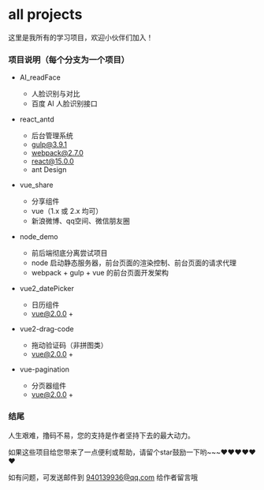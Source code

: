 # all projects

这里是我所有的学习项目，欢迎小伙伴们加入！


### 项目说明（每个分支为一个项目）
- AI_readFace
    - 人脸识别与对比
    - 百度 AI 人脸识别接口

- react_antd
	- 后台管理系统
    - gulp@3.9.1
    - webpack@2.7.0
    - react@15.0.0
    - ant Design

- vue_share
    - 分享组件
    - vue（1.x 或 2.x 均可）
    - 新浪微博、qq空间、微信朋友圈

- node_demo
    - 前后端彻底分离尝试项目
    - node 启动静态服务器，前台页面的渲染控制、前台页面的请求代理
    - webpack + gulp + vue 的前台页面开发架构

- vue2_datePicker
    - 日历组件
    - vue@2.0.0 + 

- vue2-drag-code
    - 拖动验证码（非拼图类）
    - vue@2.0.0 + 

- vue-pagination
    - 分页器组件
    - vue@2.0.0 + 


### 结尾

人生艰难，撸码不易，您的支持是作者坚持下去的最大动力。

如果这些项目给您带来了一点便利或帮助，请留个star鼓励一下哟~~~❤️❤️❤️❤️❤️❤️

如有问题，可发送邮件到 940139936@qq.com 给作者留言哦


